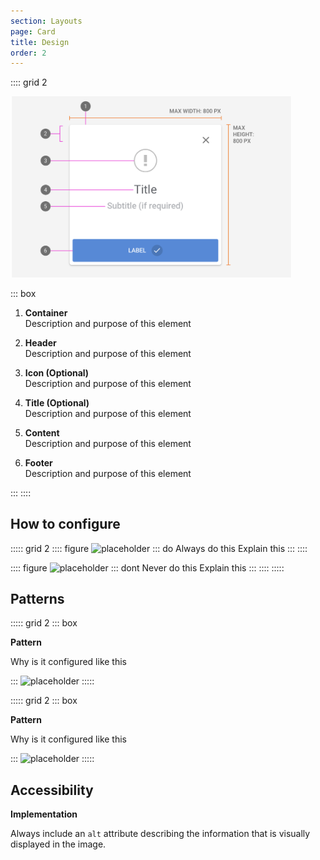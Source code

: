 ```yaml
---
section: Layouts
page: Card
title: Design
order: 2
---
```


:::: grid 2

<img src="assets/images/ModalAnatomy.png" width="450">

::: box

1. **Container**<br>
   Description and purpose of this element

1. **Header**<br>
   Description and purpose of this element

1. **Icon (Optional)**<br>
   Description and purpose of this element

1. **Title (Optional)**<br>
   Description and purpose of this element

1. **Content**<br>
   Description and purpose of this element

1. **Footer**<br>
   Description and purpose of this element

:::
::::

## How to configure

::::: grid 2
:::: figure
![placeholder](https://via.placeholder.com/350x250)
::: do Always do this
Explain this
:::
::::

:::: figure
![placeholder](https://via.placeholder.com/350x250)
::: dont Never do this
Explain this
:::
::::
:::::

## Patterns

::::: grid 2
::: box

**Pattern**

Why is it configured like this

:::
![placeholder](https://via.placeholder.com/350x250)
:::::

::::: grid 2
::: box

**Pattern**

Why is it configured like this

:::
![placeholder](https://via.placeholder.com/350x250)
:::::

## Accessibility

**Implementation**

Always include an `alt` attribute describing the information that is visually displayed in the image.
